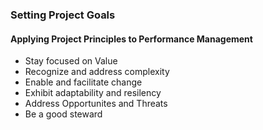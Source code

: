 
### Setting Project Goals

#### Applying Project Principles to Performance Management

- Stay focused on Value
- Recognize and address complexity
- Enable and facilitate change
- Exhibit adaptability and resilency
- Address Opportunites and Threats
- Be a good steward